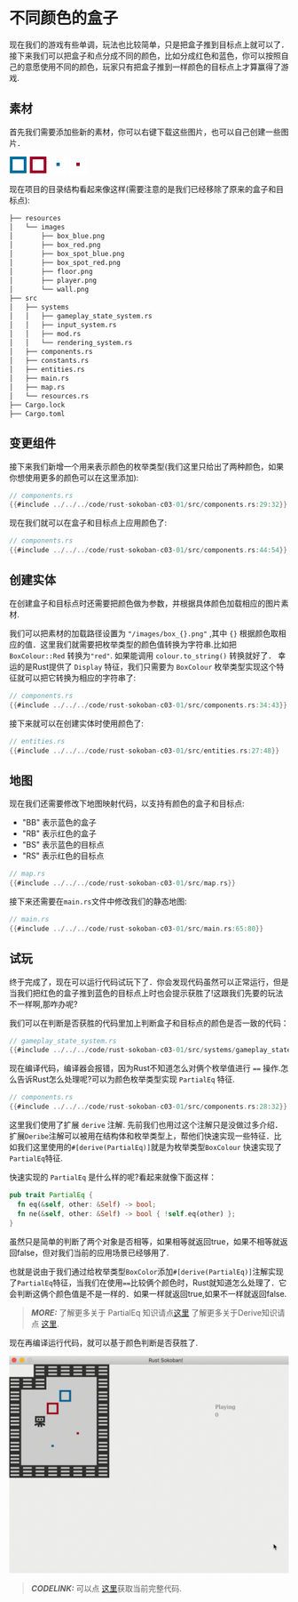 # 不同颜色的盒子
现在我们的游戏有些单调，玩法也比较简单，只是把盒子推到目标点上就可以了．接下来我们可以把盒子和点分成不同的颜色，比如分成红色和蓝色，你可以按照自己的意愿使用不同的颜色，玩家只有把盒子推到一样颜色的目标点上才算赢得了游戏.

## 素材
首先我们需要添加些新的素材，你可以右键下载这些图片，也可以自己创建一些图片．

![Blue box](./images/box_blue.png)
![Red box](./images/box_red.png)
![Blue box spot](./images/box_spot_blue.png)
![Red box spot](./images/box_spot_red.png)

现在项目的目录结构看起来像这样(需要注意的是我们已经移除了原来的盒子和目标点):

```
├── resources
│   └── images
│       ├── box_blue.png
│       ├── box_red.png
│       ├── box_spot_blue.png
│       ├── box_spot_red.png
│       ├── floor.png
│       ├── player.png
│       └── wall.png
├── src
│   ├── systems
│   │   ├── gameplay_state_system.rs
│   │   ├── input_system.rs
│   │   ├── mod.rs
│   │   └── rendering_system.rs
│   ├── components.rs
│   ├── constants.rs
│   ├── entities.rs
│   ├── main.rs
│   ├── map.rs
│   └── resources.rs
├── Cargo.lock
├── Cargo.toml
```

## 变更组件
接下来我们新增一个用来表示颜色的枚举类型(我们这里只给出了两种颜色，如果你想使用更多的颜色可以在这里添加):

```rust
// components.rs
{{#include ../../../code/rust-sokoban-c03-01/src/components.rs:29:32}}
```

现在我们就可以在盒子和目标点上应用颜色了:

```rust
// components.rs
{{#include ../../../code/rust-sokoban-c03-01/src/components.rs:44:54}}
```

## 创建实体
在创建盒子和目标点时还需要把颜色做为参数，并根据具体颜色加载相应的图片素材.

我们可以把素材的加载路径设置为 `"/images/box_{}.png"` ,其中 `{}` 根据颜色取相应的值．这里我们就需要把枚举类型的颜色值转换为字符串.比如把  `BoxColour::Red` 转换为`"red"`. 如果能调用 `colour.to_string()` 转换就好了． 幸运的是Rust提供了 `Display` 特征，我们只需要为 `BoxColour` 枚举类型实现这个特征就可以把它转换为相应的字符串了:

```rust
// components.rs
{{#include ../../../code/rust-sokoban-c03-01/src/components.rs:34:43}}
```

接下来就可以在创建实体时使用颜色了:

```rust
// entities.rs
{{#include ../../../code/rust-sokoban-c03-01/src/entities.rs:27:48}}
```

## 地图
现在我们还需要修改下地图映射代码，以支持有颜色的盒子和目标点:

* "BB" 表示蓝色的盒子
* "RB" 表示红色的盒子
* "BS" 表示蓝色的目标点
* "RS" 表示红色的目标点

```rust
// map.rs
{{#include ../../../code/rust-sokoban-c03-01/src/map.rs}}
```

接下来还需要在`main.rs`文件中修改我们的静态地图:

```rust
// main.rs
{{#include ../../../code/rust-sokoban-c03-01/src/main.rs:65:80}}
```

## 试玩
终于完成了，现在可以运行代码试玩下了．你会发现代码虽然可以正常运行，但是当我们把红色的盒子推到蓝色的目标点上时也会提示获胜了!这跟我们先要的玩法不一样啊,那咋办呢?

我们可以在判断是否获胜的代码里加上判断盒子和目标点的颜色是否一致的代码：

```rust
// gameplay_state_system.rs
{{#include ../../../code/rust-sokoban-c03-01/src/systems/gameplay_state_system.rs:20:52}}
```

现在编译代码，编译器会报错，因为Rust不知道怎么对俩个枚举值进行 `==` 操作.怎么告诉Rust怎么处理呢?可以为颜色枚举类型实现 `PartialEq` 特征.

```rust
// components.rs
{{#include ../../../code/rust-sokoban-c03-01/src/components.rs:28:32}}
```

这里我们使用了扩展 `derive` 注解. 先前我们也用过这个注解只是没做过多介绍．扩展`Deribe`注解可以被用在结构体和枚举类型上，帮他们快速实现一些特征．比如我们这里使用的`#[derive(PartialEq)]`就是为枚举类型`BoxColour` 快速实现了`PartialEq`特征.

快速实现的 `PartialEq` 是什么样的呢?看起来就像下面这样：

```rust
pub trait PartialEq {
  fn eq(&self, other: &Self) -> bool;
  fn ne(&self, other: &Self) -> bool { !self.eq(other) };
}
```

虽然只是简单的判断了两个对象是否相等，如果相等就返回true，如果不相等就返回false，但对我们当前的应用场景已经够用了.

也就是说由于我们通过给枚举类型`BoxColor`添加`#[derive(PartialEq)]`注解实现了`PartialEq`特征，当我们在使用`==`比较俩个颜色时，Rust就知道怎么处理了．它会判断这俩个颜色值是不是一样的．如果一样就返回true,如果不一样就返回false.

> **_MORE:_**  了解更多关于 PartialEq 知识请点[这里](https://doc.rust-lang.org/std/cmp/trait.PartialEq.html) 了解更多关于Derive知识请点 [这里](https://doc.rust-lang.org/book/appendix-03-derivable-traits.html).

现在再编译运行代码，就可以基于颜色判断是否获胜了.

![Sokoban play](./images/colours.gif)

> **_CODELINK:_**  可以点 [这里](https://github.com/iolivia/rust-sokoban/tree/master/code/rust-sokoban-c03-01)获取当前完整代码.